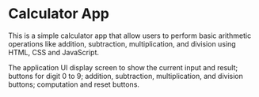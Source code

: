 # Calculator App
This is a simple calculator app that allow users to perform basic arithmetic operations like addition, subtraction, multiplication, and division using HTML, CSS and JavaScript.

The application UI  display screen to show the current input and result; buttons for digit 0 to 9; addition, subtraction, multiplication, and division buttons; computation and reset buttons.
